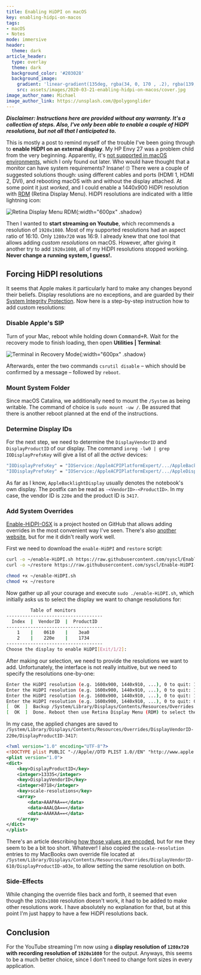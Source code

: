 ```yaml
---
title: Enabling HiDPI on macOS
key: enabling-hidpi-on-macos
tags:
- macOS
- Notes
mode: immersive
header:
  theme: dark
article_header:
  type: overlay
  theme: dark
  background_color: '#203028'
  background_image:
    gradient: 'linear-gradient(135deg, rgba(34, 0, 170 , .2), rgba(139, 34, 139, .2))'
    src: assets/images/2020-03-21-enabling-hidpi-on-macos/cover.jpg
image_author_name: Michael
image_author_link: https://unsplash.com/@polygonglider
---
```


***Disclaimer: Instructions here are provided without any warranty. It's a collection of steps. Also, I've only been able to enable a couple of HiDPI resolutions, but not all that I anticipated to.***

This is mostly a post to remind myself of the trouble I've been going through to **enable HiDPI on an external display**. My HP Envy 27 was a problem child from the very beginning. Apparently, it's [not supported in macOS environments](https://h30434.www3.hp.com/t5/Desktop-Video-Display-and-Touch/Envy-27s-monitor-won-t-give-full-res/td-p/6008349), which I only found out later. Who would have thought that a monitor can have system requirements? Insane! 🙄 There were a couple of suggested solutions though: using different cables and ports (HDMI 1, HDMI 2, DVI), and rebooting macOS with and without the display attached. At some point it just _worked_, and I could enable a 1440x900 HiDPI resolution with [RDM](https://github.com/avibrazil/RDM/) (Retina Display Menu). HiDPI resolutions are indicated with a little lightning icon:

![Retina Display Menu RDM](/assets/images/2020-03-21-enabling-hidpi-on-macos/rdm.png){:width="600px" .shadow}

Then I wanted to **start streaming on Youtube**, which recommends a resolution of `1920x1080`. Most of my supported resolutions had an aspect ratio of 16:10. Only `1280x720` was 16:9. I already knew that one tool that allows adding _custom resolutions_ on macOS. However, after giving it another try to add `1920x1080`, all of my HiDPI resolutions stopped working. **Never change a running system, I guess!.**

## Forcing HiDPI resolutions

It seems that Apple makes it particularly hard to make any changes beyond their beliefs. Display resolutions are no exceptions, and are guarded by their [System Integrity Protection](https://support.apple.com/en-us/HT204899). Now here is a step-by-step instruction how to add custom resolutions:

### Disable Apple's SIP

Turn of your Mac, reboot while holding down <kbd>Command+R</kbd>. Wait for the recovery mode to finish loading, then open **Utilities &#124; Terminal**:

![Terminal in Recovery Mode](/assets/images/2020-03-21-enabling-hidpi-on-macos/terminal-in-recovery-mode2.jpg){:width="600px" .shadow}

Afterwards, enter the two commands `csrutil disable` – which should be confirmed by a message – followed by `reboot`.

### Mount System Folder

Since macOS Catalina, we additionally need to mount the `/System` as being writable. The command of choice is `sudo mount -uw /`. Be assured that there is another reboot planned at the end of the instructions.

### Determine Display IDs

For the next step, we need to determine the `DisplayVendorID` and `DisplayProductID` of our display. The command `ioreg -lw0 | grep IODisplayPrefsKey` will give a list of all the _active_ devices:

```bash
"IODisplayPrefsKey" = "IOService:/AppleACPIPlatformExpert/.../AppleBacklightDisplay-610-a03e"
"IODisplayPrefsKey" = "IOService:/AppleACPIPlatformExpert/.../AppleDisplay-220e-3417"
```

As far as I know, `AppleBacklightDisplay` usually denotes the notebook's own display. The postfix can be read as `-<VendorID>-<ProductID>`. In my case, the vendor ID is `220e` and the product ID is `3417`.

### Add System Overrides

[Enable-HiDPI-OSX](https://github.com/syscl/Enable-HiDPI-OSX) is a project hosted on GitHub that allows adding overrides in the most convenient way I've seen. There's also [another website](https://comsysto.github.io/Display-Override-PropertyList-File-Parser-and-Generator-with-HiDPI-Support-For-Scaled-Resolutions/), but for me it didn't really work well.

First we need to download the `enable-HiDPI` and `restore` script:

```bash
curl -o ~/enable-HiDPI.sh https://raw.githubusercontent.com/syscl/Enable-HiDPI-OSX/master/enable-HiDPI.sh
curl -o ~/restore https://raw.githubusercontent.com/syscl/Enable-HiDPI-OSX/master/restore

chmod +x ~/enable-HiDPI.sh
chmod +x ~/restore
```

Now gather up all your courage and execute `sudo ./enable-HiDPI.sh`, which initially asks us to select the display we want to change resolutions for:

```bash
         Table of monitors
------------------------------------
  Index  |  VendorID  |  ProductID
------------------------------------
    1    |    0610    |    3ea0
    2    |    220e    |    1734
------------------------------------
Choose the display to enable HiDPI[Exit/1/2]:
```

After making our selection, we need to provide the resolutions we want to add. Unfortunately, the interface is not really intuitive, but we need to specify the resolutions one-by-one:

```bash
Enter the HiDPI resolution (e.g. 1600x900, 1440x910, ...), 0 to quit: 1920x1080
Enter the HiDPI resolution (e.g. 1600x900, 1440x910, ...), 0 to quit: 1440x900
Enter the HiDPI resolution (e.g. 1600x900, 1440x910, ...), 0 to quit: 1280x720
Enter the HiDPI resolution (e.g. 1600x900, 1440x910, ...), 0 to quit: 0
[  OK  ]  Backup /System/Library/Displays/Contents/Resources/Overrides.
[  OK  ]  Done. Reboot then use Retina Display Menu (RDM) to select the HiDPI resolution just injected!.
```

In my case, the applied changes are saved to `/System/Library/Displays/Contents/Resources/Overrides/DisplayVendorID-220e/DisplayProductID-3417`:

```xml
<?xml version="1.0" encoding="UTF-8"?>
<!DOCTYPE plist PUBLIC "-//Apple//DTD PLIST 1.0//EN" "http://www.apple.com/DTDs/PropertyList-1.0.dtd">
<plist version="1.0">
<dict>
	<key>DisplayProductID</key>
	<integer>13335</integer>
	<key>DisplayVendorID</key>
	<integer>8718</integer>
	<key>scale-resolutions</key>
	<array>
		<data>AAAPAA==</data>
		<data>AAALQA==</data>
		<data>AAAKAA==</data>
	</array>
</dict>
</plist>
```

There's an article describing [how those values are encoded](https://comsystoreply.de/blog-post/force-hidpi-resolutions-for-dell-u2515h-monitor), but for me they seem to be a bit too short. Whatever! I also copied the `scale-resolution` entries to my MacBooks own override file located at `/System/Library/Displays/Contents/Resources/Overrides/DisplayVendorID-610/DisplayProductID-a03e`, to allow setting the same resolution on both.

### Side-Effects

While changing the override files back and forth, it seemed that even though the `1920x1080` resolution doesn't work, it had to be added to make other resolutions work. I have absolutely no explanation for that, but at this point I'm just happy to have a few HiDPI resolutions back.

## Conclusion

For the YouTube streaming I'm now using a **display resolution of `1280x720` with recording resolution of `1920x1080`** for the output. Anyways, this seems to be a much better choice, since I don't need to change font sizes in every application.
